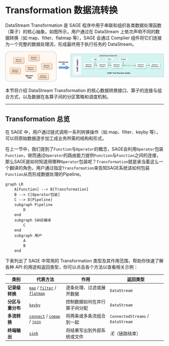 # Transformation 数据流转换

DataStream Transformation 是 SAGE 程序中用于串联和组织各类数据处理函数（算子）的核心抽象。如图所示，用户通过在 DataStream 上依次声明不同的数据转换（如 map、filter、flatmap 等），SAGE 会通过 Complier 组件将它们连接为一个完整的数据处理流，形成最终用于执行任务的 DataStream。

[![DataStream Transformation](../assets/img/transformation.png "transformation建立连接的过程")](../assets/img/transformation.png)

本节将介绍 DataStream Transformation 的核心数据转换接口、算子的连接与组合方式，以及数据在各算子间的分区策略和调度机制。

---

## Transformation 总览
在 SAGE 中，用户通过链式调用一系列转换操作（如 map、filter、keyby 等），可以将原始数据逐步加工成业务所需的结构和形式。

在上一节中，我们提到了`Function`与`Operator`的概念，SAGE会利用`Operator`包装`Function`，继而通过`Operator`的路由能力提供`Function`与`Function`之间的连接，那么SAGE是如何知道用哪种`Operator`包装呢？`Transformation`就是承当着这么一个翻译的角色，用户通过指定`Transformation`来告知SAGE系统该如何包装`Function`从而形成数据处理的Pipeline。

```mermaid
graph LR
    A[Function] --> B[Transformation]
    B --> C[Operator包装]
    C --> D[Pipeline]
    subgraph Pipeline
        D
    end
    subgraph SAGE编译
        C
    end
    subgraph 用户
        A
        B
    end
```




下表列出了 SAGE 中常用的 Transformation 类型及其作用范围，帮助你快速了解各种 API 的用途和返回类型，你可以点击各个方法以查看相关示例：


| 类别 | 代表方法 | 作用 | 返回类型 |
|-----|---------|-----|---------|
| **记录级转换** | [`map`](transformation_guides/hello_filter_world.md) / [`filter`](transformation_guides/hello_filter_world.md) / [`flatmap`](transformation_guides/hello_flatmap_world.md) | 逐条处理、过滤或展开数据 | `DataStream` |
| **分区与重分布** | [`keyby`](transformation_guides/hello_join_world.md)  | 控制数据如何在并行算子间分配 | `DataStream` |
| **多流转换** | [`connect`](transformation_guides/hello_join_world.md) / [`comap`](transformation_guides/hello_filter_world_comap.md) / [`join`](transformation_guides/hello_join_world.md) | 将两条或多条流组合到一起 | `ConnectedStreams` / `DataStream`|
| **终端输出** | [`sink`](transformation_guides/hello_filter_world.md) | 将结果写出到外部系统或文件 | *无*（链路结束） |

